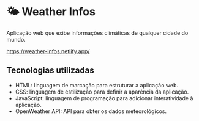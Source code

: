 # 🌤️ Weather Infos
Aplicação web que exibe informações climáticas de qualquer cidade do mundo.  
  
<a href="https://weather-infos.netlify.app/" target="_blank">https://weather-infos.netlify.app/</a>

## Tecnologias utilizadas
- HTML: linguagem de marcação para estruturar a aplicação web.
- CSS: linguagem de estilização para definir a aparência da aplicação.
- JavaScript: linguagem de programação para adicionar interatividade à aplicação.
- OpenWeather API: API para obter os dados meteorológicos.
